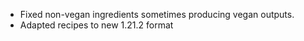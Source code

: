 
- Fixed non-vegan ingredients sometimes producing vegan outputs.
- Adapted recipes to new 1.21.2 format